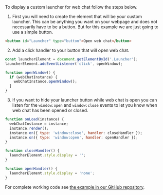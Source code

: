 To display a custom launcher for web chat follow the steps below.

1. First you will need to create the element that will be your custom launcher. This can be anything you want on your webpage and does not necessarily have to be a button. But for this example we are just going to use a simple button.
```html
<button id="Launcher" type="button">Open web chat</button>
```

2. Add a click handler to your button that will open web chat.
```javascript
const launcherElement = document.getElementById('.Launcher');
launcherElement.addEventListener('click', openWindow);

function openWindow() {
  if (webChatInstance) {
    webChatInstance.openWindow();
  }
}
```

3. If you want to hide your launcher button while web chat is open you can listen for the `window:open` and `window:close` events to let you know when web chat has been opened or closed.
```javascript
function onLoad(instance) {
  webChatInstance = instance;
  instance.render();
  instance.on({ type: 'window:close', handler: closeHandler });
  instance.on({ type: 'window:open', handler: openHandler });
}

function closeHandler() {
  launcherElement.style.display = '';
}

function openHandler() {
  launcherElement.style.display = 'none';
}
```

For complete working code see [the example in our GitHub repository](https://github.com/watson-developer-cloud/assistant-toolkit/tree/master/integrations/webchat/examples/custom-launcher).